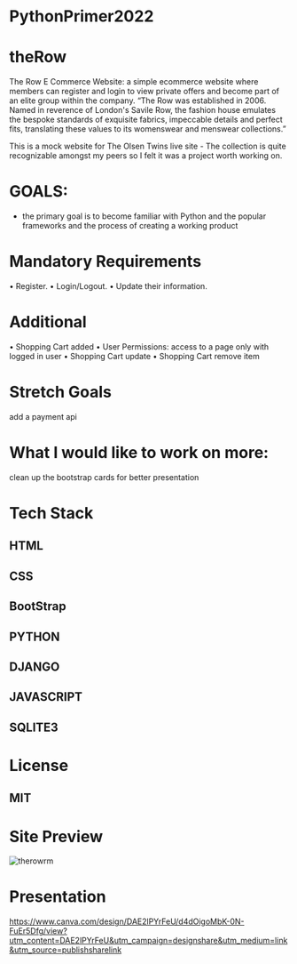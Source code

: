# PythonPrimer2022
# theRow

The Row E Commerce Website: a simple ecommerce website where members can register and login to view private offers and become part of an 
elite group within the company. “The Row was established in 2006. Named in reverence of London's Savile Row, 
the fashion house emulates the bespoke standards of exquisite fabrics,
impeccable details and perfect fits, translating these values to its womenswear and menswear collections.” 

This is a mock website for The Olsen Twins live site - The collection is quite recognizable amongst my peers so I felt it was a project worth working on. 

# GOALS:

 - the primary goal is to become familiar with Python and the popular frameworks and the process of creating a working product
 
# Mandatory Requirements

• Register.
• Login/Logout.
• Update their information.

# Additional 

• Shopping Cart added
• User Permissions: access to a page only with logged in user
• Shopping Cart update 
• Shopping Cart remove item

# Stretch Goals 

 add a payment api 
 
# What I would like to work on more:
 clean up the bootstrap cards for better presentation 


# Tech Stack 
## HTML
## CSS
## BootStrap
## PYTHON
## DJANGO
## JAVASCRIPT 
## SQLITE3

# License 
## MIT 

# Site Preview 
![therowrm](https://user-images.githubusercontent.com/78777206/164614781-4e6a3143-e0a2-46b4-9b00-bfe9b507f7a5.png)

# Presentation 
https://www.canva.com/design/DAE2lPYrFeU/d4dOigoMbK-0N-FuEr5Dfg/view?utm_content=DAE2lPYrFeU&utm_campaign=designshare&utm_medium=link&utm_source=publishsharelink

